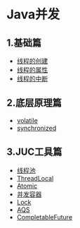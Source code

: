 # Java并发

## 1.基础篇
- [线程的创建](./1-thread-create.md)
- [线程的属性](./1-thread-property.md)
- [线程的中断](./1-thread-interrupt.md)

## 2.底层原理篇
- [volatile](./2-volatile.md)
- [synchronized](./2-synchronized.md)

## 3.JUC工具篇
- [线程池](./3-ThreadPool.md)
- [ThreadLocal](./3-ThreadLocal.md)
- [Atomic](./3-atomic.md)
- [并发容器](./3-ConcurrentContainer.md)
- [Lock]()
- [AQS]()
- [CompletableFuture]()